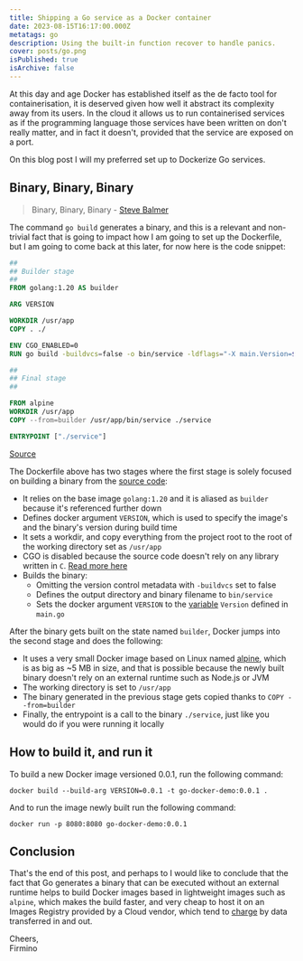 ```yaml
---
title: Shipping a Go service as a Docker container
date: 2023-08-15T16:17:00.000Z
metatags: go
description: Using the built-in function recover to handle panics.
cover: posts/go.png
isPublished: true
isArchive: false
---
```


At this day and age Docker has established itself as the de facto tool for containerisation, it is deserved given how well it abstract its complexity away from its users.
In the cloud it allows us to run containerised services as if the programming language those services have been written on don't really matter, and in fact it doesn't, provided that the service are exposed on a port.

On this blog post I will my preferred set up to Dockerize Go services.

## Binary, Binary, Binary

> Binary, Binary, Binary - [Steve Balmer](https://www.youtube.com/watch?v=Vhh_GeBPOhs&ab_channel=MrWueb007) 

The command `go build` generates a binary, and this is a relevant and non-trivial fact that is going to impact how I am going to set up the Dockerfile, but I am going to come back at this later, for now here is the code snippet:

```dockerfile
##
## Builder stage
##
FROM golang:1.20 AS builder

ARG VERSION

WORKDIR /usr/app
COPY . ./

ENV CGO_ENABLED=0
RUN go build -buildvcs=false -o bin/service -ldflags="-X main.Version=${VERSION}" ./

##
## Final stage
##

FROM alpine
WORKDIR /usr/app
COPY --from=builder /usr/app/bin/service ./service

ENTRYPOINT ["./service"]
```
[Source](https://github.com/flowck/blog_code_snippets/blob/cb7c95b57e2b5ace9574d094e4613968b3d54359/go_docker/Dockerfile#L1)

The Dockerfile above has two stages where the first stage is solely focused on building a binary from the [source code](https://github.com/flowck/blog_code_snippets/tree/cb7c95b57e2b5ace9574d094e4613968b3d54359/go_docker):

- It relies on the base image `golang:1.20` and it is aliased as `builder` because it's referenced further down
- Defines docker argument `VERSION`, which is used to specify the image's and the binary's version during build time
- It sets a workdir, and copy everything from the project root to the root of the working directory set as `/usr/app`
- CGO is disabled because the source code doesn't rely on any library written in `C`. [Read more here](https://stackoverflow.com/questions/61515186/when-using-cgo-enabled-is-must-and-what-happens)
- Builds the binary:
  - Omitting the version control metadata with `-buildvcs` set to false
  - Defines the output directory and binary filename to `bin/service`
  - Sets the docker argument `VERSION` to the [variable](https://github.com/flowck/blog_code_snippets/blob/cb7c95b57e2b5ace9574d094e4613968b3d54359/go_docker/main.go#L14) `Version` defined in `main.go`

After the binary gets built on the state named `builder`, Docker jumps into the second stage and does the following:

- It uses a very small Docker image based on Linux named [alpine](https://hub.docker.com/_/alpine), which is as big as ~5 MB in size, and that is possible because the newly built binary doesn't rely on an external runtime such as Node.js or JVM
- The working directory is set to `/usr/app`
- The binary generated in the previous stage gets copied thanks to ` COPY --from=builder `
- Finally, the entrypoint is a call to the binary `./service`, just like you would do if you were running it locally

## How to build it, and run it

To build a new Docker image versioned 0.0.1, run the following command:

```
docker build --build-arg VERSION=0.0.1 -t go-docker-demo:0.0.1 .
```

And to run the image newly built run the following command:

```
docker run -p 8080:8080 go-docker-demo:0.0.1
```

## Conclusion

That's the end of this post, and perhaps to I would like to conclude that the fact that Go generates a binary that can be executed without an external runtime helps to build Docker images based in lightweight images such as `alpine`, which makes the build faster, and very cheap to host it on an Images Registry provided by a Cloud vendor, which tend to [charge](https://aws.amazon.com/ecr/pricing/) by data transferred in and out.

Cheers,<br/>
Firmino